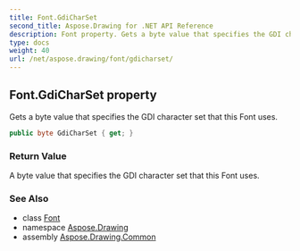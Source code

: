 ```yaml
---
title: Font.GdiCharSet
second_title: Aspose.Drawing for .NET API Reference
description: Font property. Gets a byte value that specifies the GDI character set that this Font uses
type: docs
weight: 40
url: /net/aspose.drawing/font/gdicharset/
---
```

## Font.GdiCharSet property

Gets a byte value that specifies the GDI character set that this Font uses.

```csharp
public byte GdiCharSet { get; }
```

### Return Value

A byte value that specifies the GDI character set that this Font uses.

### See Also

* class [Font](../)
* namespace [Aspose.Drawing](../../font/)
* assembly [Aspose.Drawing.Common](../../../)


